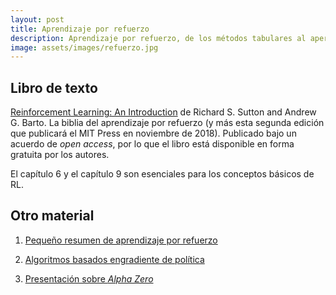 ```yaml
---
layout: post
title: Aprendizaje por refuerzo
description: Aprendizaje por refuerzo, de los métodos tabulares al aperendizaje profundo
image: assets/images/refuerzo.jpg
---
```


## Libro de texto

[Reinforcement Learning: An
Introduction](https://drive.google.com/file/d/1opPSz5AZ_kVa1uWOdOiveNiBFiEOHjkG/view)
de Richard S. Sutton and Andrew G. Barto. La biblia del aprendizaje por refuerzo (y más
esta segunda edición que publicará el MIT Press en noviembre de 2018). Publicado bajo un
acuerdo de *open access*, por lo que el libro está disponible en forma gratuita por los autores.

El capítulo 6 y el capítulo 9 son esenciales para los conceptos básicos de RL.



## Otro material

1. [Pequeño resumen de aprendizaje por refuerzo](https://lilianweng.github.io/lil-log/2018/02/19/a-long-peek-into-reinforcement-learning.html)

2. [Algoritmos basados engradiente de política](https://lilianweng.github.io/lil-log/2018/04/08/policy-gradient-algorithms.html)

3. [Presentación sobre *Alpha Zero*](/assets/docs/alphazero.pdf)


